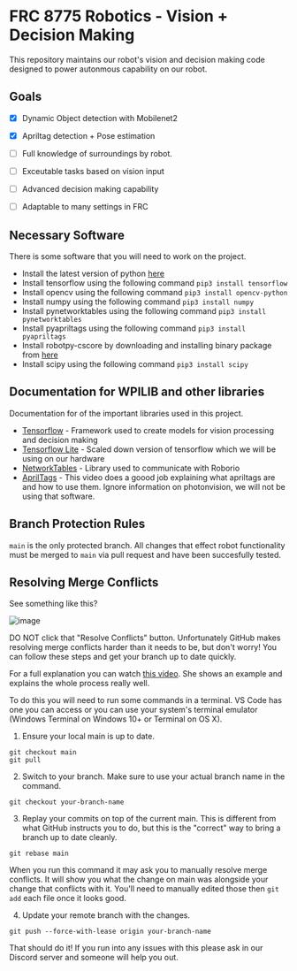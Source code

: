 # FRC 8775 Robotics - Vision + Decision Making
This repository maintains our robot's vision and decision making code designed to power autonmous capability on our robot.

## Goals
 - [x] Dynamic Object detection with Mobilenet2 
 - [x] Apriltag detection + Pose estimation
 - [ ] Full knowledge of surroundings by robot.
 - [ ] Exceutable tasks based on vision input
 - [ ] Advanced decision making capability
 - [ ] Adaptable to many settings in FRC


## Necessary Software
There is some software that you will need to work on the project.

- Install the latest version of python [here](https://www.python.org/)
- Install tensorflow using the following command `pip3 install tensorflow`
- Install opencv using the following command `pip3 install opencv-python`
- Install numpy using the following command `pip3 install numpy`
- Install pynetworktables using the following command `pip3 install pynetworktables`
- Install pyapriltags using the following command `pip3 install pyapriltags`
- Install robotpy-cscore by downloading and installing binary package from [here](https://software.opensuse.org/download.html?project=home%3Aauscompgeek%3Arobotpy&package=python3-cscore)
- Install scipy using the following command `pip3 install scipy`

## Documentation for WPILIB and other libraries
Documentation for of the important libraries used in this project.
 - [Tensorflow](https://www.tensorflow.org/guide) - Framework used to create models for vision processing and decision making
 - [Tensorflow Lite](https://www.tensorflow.org/lite/guide) - Scaled down version of tensorflow which we will be using on our hardware
 - [NetworkTables](https://robotpy.readthedocs.io/projects/pynetworktables/en/stable/api.html) - Library used to communicate with Roborio
 - [AprilTags](https://www.youtube.com/watch?v=TG9KAa2EGzQ&authuser=0) - This video does a goood job explaining what apriltags are and how to use them. Ignore information on photonvision, we will not be using that software.
 
 ## Branch Protection Rules
 `main` is the only protected branch. All changes that effect robot functionality must be merged to `main` via pull request and have been succesfully tested.

## Resolving Merge Conflicts

See something like this?

![image](https://user-images.githubusercontent.com/58612/178773622-c5c66379-4020-47f0-aa52-68d22b86744e.png)

DO NOT click that "Resolve Conflicts" button. Unfortunately GitHub makes resolving merge conflicts harder than it needs to
be, but don't worry! You can follow these steps and get your branch up to date
quickly.

For a full explanation you can watch [this video](https://www.youtube.com/watch?v=I0hUvy7SW6M). She shows an example and explains the whole process really well.

To do this you will need to run some commands in a terminal. VS Code has one you can access or you can use your system's terminal emulator (Windows Terminal on Windows 10+ or Terminal on OS X).

1. Ensure your local main is up to date.

```
git checkout main
git pull
```

2. Switch to your branch. Make sure to use your actual branch name in the command.

```
git checkout your-branch-name
```

3. Replay your commits on top of the current main. This is different from what GitHub instructs you to do, but this is the "correct" way to bring a branch up to date cleanly.

```
git rebase main
```

When you run this command it may ask you to manually resolve merge conflicts. It will show you what the change on main was alongside your change that conflicts with it. You'll need to manually edited those then `git add` each file once it looks good.

4. Update your remote branch with the changes.

```
git push --force-with-lease origin your-branch-name
```

That should do it! If you run into any issues with this please ask in our Discord server and someone will help you out.


